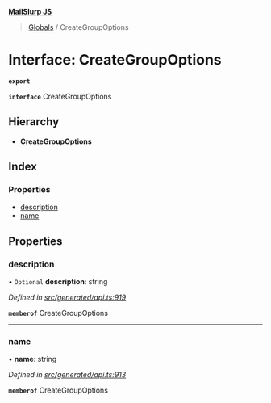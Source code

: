 **[MailSlurp JS](../README.md)**

> [Globals](../README.md) / CreateGroupOptions

# Interface: CreateGroupOptions

**`export`** 

**`interface`** CreateGroupOptions

## Hierarchy

* **CreateGroupOptions**

## Index

### Properties

* [description](creategroupoptions.md#description)
* [name](creategroupoptions.md#name)

## Properties

### description

• `Optional` **description**: string

*Defined in [src/generated/api.ts:919](https://github.com/mailslurp/mailslurp-client/blob/3871a9e/src/generated/api.ts#L919)*

**`memberof`** CreateGroupOptions

___

### name

•  **name**: string

*Defined in [src/generated/api.ts:913](https://github.com/mailslurp/mailslurp-client/blob/3871a9e/src/generated/api.ts#L913)*

**`memberof`** CreateGroupOptions
